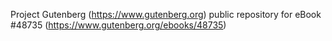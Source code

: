 Project Gutenberg (https://www.gutenberg.org) public repository for eBook #48735 (https://www.gutenberg.org/ebooks/48735)
